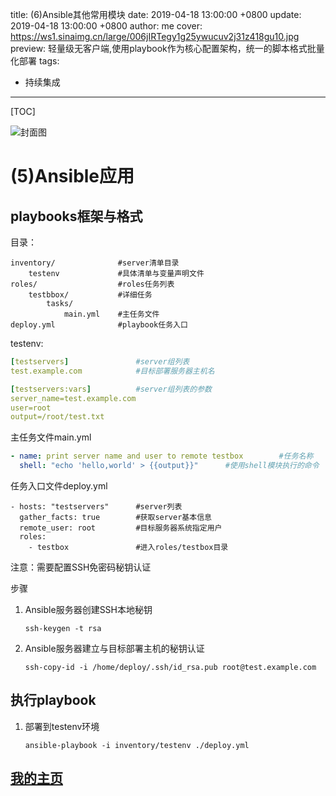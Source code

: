 title:  (6)Ansible其他常用模块
date: 2019-04-18 13:00:00 +0800
update: 2019-04-18 13:00:00 +0800
author: me
cover: https://ws1.sinaimg.cn/large/006jIRTegy1g25ywucuv2j31z418gu10.jpg
preview:   轻量级无客户端,使用playbook作为核心配置架构，统一的脚本格式批量化部署
tags:

  -  持续集成

---



[TOC]

![封面图](https://ws1.sinaimg.cn/large/006jIRTegy1g25ywucuv2j31z418gu10.jpg)

# (5)Ansible应用

## playbooks框架与格式

目录：

```shell
inventory/				#server清单目录
	testenv				#具体清单与变量声明文件
roles/					#roles任务列表
	testbbox/			#详细任务
		tasks/
			main.yml	#主任务文件
deploy.yml				#playbook任务入口
```

testenv:

```yml
[testservers] 				#server组列表
test.example.com			#目标部署服务器主机名

[testservers:vars]			#server组列表的参数
server_name=test.example.com
user=root
output=/root/test.txt
```

主任务文件main.yml

```yml
- name: print server name and user to remote testbox		#任务名称
  shell: "echo 'hello,world' > {{output}}"		#使用shell模块执行的命令
```

任务入口文件deploy.yml

```
- hosts: "testservers"		#server列表
  gather_facts: true		#获取server基本信息
  remote_user: root			#目标服务器系统指定用户
  roles:					
  	- testbox				#进入roles/testbox目录
```

注意：需要配置SSH免密码秘钥认证

步骤

1. Ansible服务器创建SSH本地秘钥

   ```shell
   ssh-keygen -t rsa
   ```

   

2. Ansible服务器建立与目标部署主机的秘钥认证

   ```shell
   ssh-copy-id -i /home/deploy/.ssh/id_rsa.pub root@test.example.com
   ```

## 执行playbook

1. 部署到testenv环境

   ```shell
   ansible-playbook -i inventory/testenv ./deploy.yml
   ```

   



## [我的主页](https://suveng.github.io/blog/)




